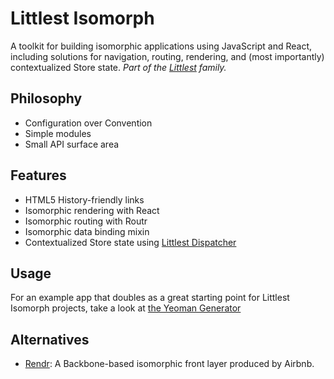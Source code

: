 # Littlest Isomorph

A toolkit for building isomorphic applications using JavaScript and React,
including solutions for navigation, routing, rendering, and (most importantly)
contextualized Store state. _Part of the [Littlest][littlest] family._

## Philosophy

- Configuration over Convention
- Simple modules
- Small API surface area

## Features

- HTML5 History-friendly links
- Isomorphic rendering with React
- Isomorphic routing with Routr
- Isomorphic data binding mixin
- Contextualized Store state using [Littlest Dispatcher][dispatcher]

## Usage

For an example app that doubles as a great starting point for Littlest Isomorph
projects, take a look at [the Yeoman Generator][generator]

## Alternatives

- [Rendr][rendr]: A Backbone-based isomorphic front layer produced by Airbnb.

[littlest]: https://github.com/Littlest
[dispatcher]: https://github.com/Littlest/littlest-dispatcher
[generator]: https://github.com/Schoonology/generator-littlest-isomorph
[rendr]: https://github.com/rendrjs/rendr
